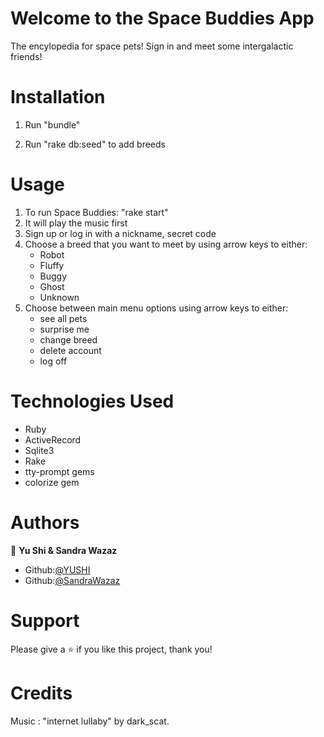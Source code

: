 # Welcome to the Space Buddies App

The encylopedia for space pets! Sign in and meet some intergalactic friends!

# Installation

1. Run "bundle"
    
2. Run "rake db:seed" to add breeds

# Usage

1. To run Space Buddies: "rake start"
2. It will play the music first
3. Sign up or log in with a nickname, secret code
4. Choose a breed that you want to meet by using arrow keys to either:
    - Robot
    - Fluffy
    - Buggy
    - Ghost
    - Unknown
5. Choose between main menu options using arrow keys to either:
    - see all pets
    - surprise me
    - change breed
    - delete account
    - log off

# Technologies Used 

- Ruby
- ActiveRecord
- Sqlite3
- Rake
- tty-prompt gems
- colorize gem

# Authors

👤 **Yu Shi & Sandra Wazaz**
- Github:[@YUSHI](https://github.com/yushi1007) 
- Github:[@SandraWazaz](https://github.com/sssandraa) 

# Support

Please give a ⭐️ if you like this project, thank you!

# Credits 

Music : "internet lullaby" by dark_scat. 









































